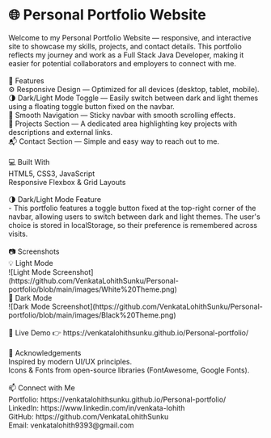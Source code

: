 <h1>🌐 Personal Portfolio Website</h1>
Welcome to my Personal Portfolio Website — responsive, and interactive site to showcase my skills, projects, and contact details. This portfolio reflects my journey and work as a Full Stack Java Developer, making it easier for potential collaborators and employers to connect with me.
<br><br>
🚀 Features<br>
⚙️ Responsive Design — Optimized for all devices (desktop, tablet, mobile).<br>
🌗 Dark/Light Mode Toggle — Easily switch between dark and light themes using a floating toggle button fixed on the navbar.<br>
🧭 Smooth Navigation — Sticky navbar with smooth scrolling effects.<br>
📂 Projects Section — A dedicated area highlighting key projects with descriptions and external links.<br>
📬 Contact Section — Simple and easy way to reach out to me.<br><br>
💻 Built With<br>
HTML5, CSS3, JavaScript<br>
Responsive Flexbox & Grid Layouts<br><br>
🌗 Dark/Light Mode Feature<br>
- This portfolio features a toggle button fixed at the top-right corner of the navbar, allowing users to switch between dark and light themes. The user's choice is stored in localStorage, so their preference is remembered across visits.
<br><br>
📷 Screenshots<br>
💡 Light Mode<br>	
![Light Mode Screenshot](https://github.com/VenkataLohithSunku/Personal-portfolio/blob/main/images/White%20Theme.png)
<br>
🌙 Dark Mode<br>
![Dark Mode Screenshot](https://github.com/VenkataLohithSunku/Personal-portfolio/blob/main/images/Black%20Theme.png)
<br><br>
🔗 Live Demo
👉 https://venkatalohithsunku.github.io/Personal-portfolio/
<br><br>
🙌 Acknowledgements<br>
Inspired by modern UI/UX principles.<br>
Icons & Fonts from open-source libraries (FontAwesome, Google Fonts).<br><br>
📫 Connect with Me<br>
Portfolio: https://venkatalohithsunku.github.io/Personal-portfolio/<br>
LinkedIn: https://www.linkedin.com/in/venkata-lohith<br>
GitHub: https://github.com/VenkataLohithSunku<br>
Email: venkatalohith9393@gmail.com

